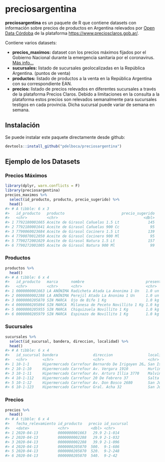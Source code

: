 
<!-- README.md is generated from README.Rmd. Please edit that file -->

# preciosargentina

<!-- badges: start -->

<!-- badges: end -->

**preciosargentina** es un paquete de R que contiene datasets con
información sobre precios de productos en Argentina relevados por [Open
Data Córdoba](https://twitter.com/opendatacba) de la plataforma
<https://www.preciosclaros.gob.ar/>.

Contiene varios datasets:

  - **precios\_maximos:** dataset con los precios máximos fijados por el
    Gobierno Nacional durante la emergencia sanitaria por el
    coronavirus. [Más
    info…](https://www.argentina.gob.ar/preciosmaximos)
  - **sucursales:** listado de sucursales geolocalizadas en la República
    Argentina. (puntos de venta)
  - **productos:** listado de productos a la venta en la República
    Argentina con su correspondiente EAN.
  - **precios:** listado de precios relevados en diferentes sucursales a
    través de la plataforma Precios Claros. Debido a limitaciones en la
    consulta a la plataforma estos precios son relevados semanalmente
    para sucursales testigos en cada provincia. Dicha sucursal puede
    variar de semana en semana.

## Instalación

Se puede instalar este paquete directamente desde github:

``` r
devtools::install_github("pdelboca/preciosargentina")
```

## Ejemplo de los Datasets

### Precios Máximos

``` r
library(dplyr, warn.conflicts = F)
library(preciosargentina)
precios_maximos %>% 
  select(id_producto, producto, precio_sugerido) %>% 
  head()
#> # A tibble: 6 x 3
#>   id_producto   producto                          precio_sugerido
#>   <chr>         <chr>                                       <dbl>
#> 1 7792180001665 Aceite de Girasol Cañuelas 1.5 Lt             145
#> 2 7792180001641 Aceite de Girasol Cañuelas 900 Cc              95
#> 3 7790060023684 Aceite de Girasol Cocinero 1.5 Lt             139
#> 4 7790070012050 Aceite de Girasol Cocinero 900 Ml              95
#> 5 7790272001029 Aceite de Girasol Natura 1.5 Lt               157
#> 6 7790272001005 Aceite de Girasol Natura 900 Ml                99
```

### Productos

``` r
productos %>% 
  head()
#> # A tibble: 6 x 4
#>   id_producto   marca      nombre                            presentacion
#>   <chr>         <chr>      <chr>                             <chr>       
#> 1 0000000001663 LA ANÓNIMA Radicheta Atada La Anonima 1 Un   1.0 un      
#> 2 0000000002288 LA ANÓNIMA Perejil Atado La Anonima 1 Un     1.0 un      
#> 3 0000000205870 SIN MARCA  Ojo de Bife 1 Kg                  1.0 kg      
#> 4 0000000205894 SIN MARCA  Milanesa de Peceto Novillito 1 Kg 1.0 kg      
#> 5 0000000205955 SIN MARCA  Chiquizuela Novillito 1 Kg        1.0 kg      
#> 6 0000000205979 SIN MARCA  Espinazo de Novillito 1 Kg        1.0 kg
```

### Sucursales

``` r
sucursales %>% 
  select(id_sucursal, bandera, direccion, localidad) %>% 
  head()
#> # A tibble: 6 x 4
#>   id_sucursal bandera                direccion                localidad         
#>   <chr>       <chr>                  <chr>                    <chr>             
#> 1 10-1-1      Hipermercado Carrefour Bernardo De Irigoyen 26… San Isidro        
#> 2 10-1-10     Hipermercado Carrefour Av. Vergara 1910         Hurlingham        
#> 3 10-1-11     Hipermercado Carrefour Av. Arturo Illia 3770    Malvinas Argentin…
#> 4 10-1-112    Hipermercado Carrefour 20 De Febrero 37         Salta             
#> 5 10-1-12     Hipermercado Carrefour Av. Don Bosco 2680       San Justo         
#> 6 10-1-123    Hipermercado Carrefour Gral. Acha 32            San Juan
```

### Precios

``` r
precios %>% 
  head()
#> # A tibble: 6 x 4
#>   fecha_relevamiento id_producto   precio id_sucursal
#>   <date>             <chr>          <dbl> <chr>      
#> 1 2020-04-13         0000000001663   29.9 2-1-014    
#> 2 2020-04-13         0000000002288   29.9 2-1-032    
#> 3 2020-04-13         0000000002288   39.9 2-1-096    
#> 4 2020-04-13         0000000205870  500.  9-1-686    
#> 5 2020-04-13         0000000205870  520.  9-2-248    
#> 6 2020-04-13         0000000205870  540.  9-2-42
```
